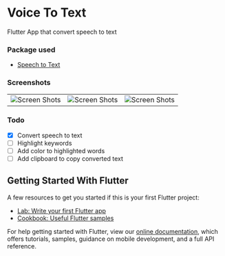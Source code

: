 # Voice To Text

Flutter App that convert speech to text

### Package used

- [Speech to Text](https://pub.dev/packages/speech_to_text)

### Screenshots

<table>
  <tr>
    <td><img src="https://res.cloudinary.com/oluwatbi/image/upload/v1596555765/technologies/Screenshot_20200804-162545.jpg" alt="Screen Shots" /></td>
    <td><img src="https://res.cloudinary.com/oluwatbi/image/upload/v1596556016/technologies/Screenshot_20200804-162631.jpg" alt="Screen Shots" /></td>
    <td><img src="https://res.cloudinary.com/oluwatbi/image/upload/v1596555817/technologies/Screenshot_20200804-162601.jpg" alt="Screen Shots" /></td>
  </tr>
</table>


### Todo
- [x] Convert speech to text
- [ ] Highlight keywords 
- [ ] Add color to highlighted words
- [ ] Add clipboard to copy converted text

## Getting Started With Flutter

A few resources to get you started if this is your first Flutter project:

- [Lab: Write your first Flutter app](https://flutter.dev/docs/get-started/codelab)
- [Cookbook: Useful Flutter samples](https://flutter.dev/docs/cookbook)

For help getting started with Flutter, view our
[online documentation](https://flutter.dev/docs), which offers tutorials,
samples, guidance on mobile development, and a full API reference.
